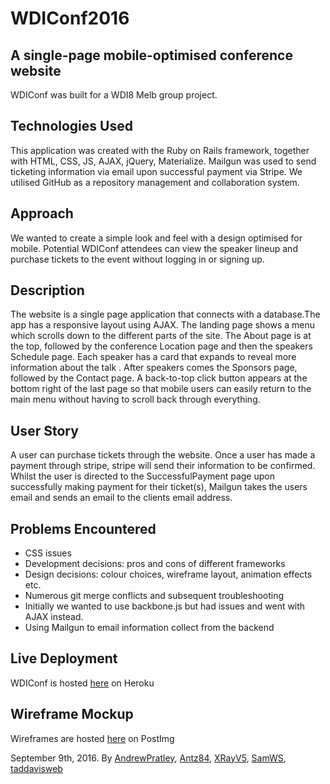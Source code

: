 # WDIConf2016

## A single-page mobile-optimised conference website
WDIConf was built for a WDI8 Melb group project.

## Technologies Used
This application was created with the Ruby on Rails framework, together with HTML, CSS, JS, AJAX, jQuery, Materialize. Mailgun was used to send ticketing information via email upon successful payment via Stripe. We utilised GitHub as a repository management and collaboration system.

## Approach
We wanted to create a simple look and feel with a design optimised for mobile. Potential WDIConf attendees can view the speaker lineup and purchase tickets to the event without logging in or signing up.

## Description
The website is a single page application that connects with a database.The app has a responsive layout using AJAX. The landing page shows a menu which scrolls down to the different parts of the site. The About page is at the top, followed by the conference Location page and then the speakers Schedule page. Each speaker has a card that expands to reveal more information about the talk . After speakers comes the Sponsors page, followed by the Contact page. A back-to-top click button appears at the bottom right of the last page so that mobile users can easily return to the main menu without having to scroll back through everything.

## User Story
A user can purchase tickets through the website. Once a user has made a payment through stripe, stripe will send their information to be confirmed. Whilst the user is directed to the SuccessfulPayment page upon successfully making payment for their ticket(s), Mailgun takes the users email and sends an email to the clients email address.

## Problems Encountered
- CSS issues
- Development decisions: pros and cons of different frameworks
- Design decisions: colour choices, wireframe layout, animation effects etc.
- Numerous git merge conflicts and subsequent troubleshooting
- Initially we wanted to use backbone.js but had issues and went with AJAX instead.
- Using Mailgun to email information collect from the backend

## Live Deployment
WDIConf is hosted [here](https://staar-conf.herokuapp.com/) on Heroku

## Wireframe Mockup
Wireframes are hosted [here](https://postimg.org/gallery/1hyilt5q6/#) on PostImg

September 9th, 2016. By [AndrewPratley](https://github.com/AndrewPratley), [Antz84](https://github.com/antz84), [XRayV5](https://github.com/XRayV5), [SamWS](https://github.com/SamWS), [taddavisweb](https://github.com/taddavisweb)

